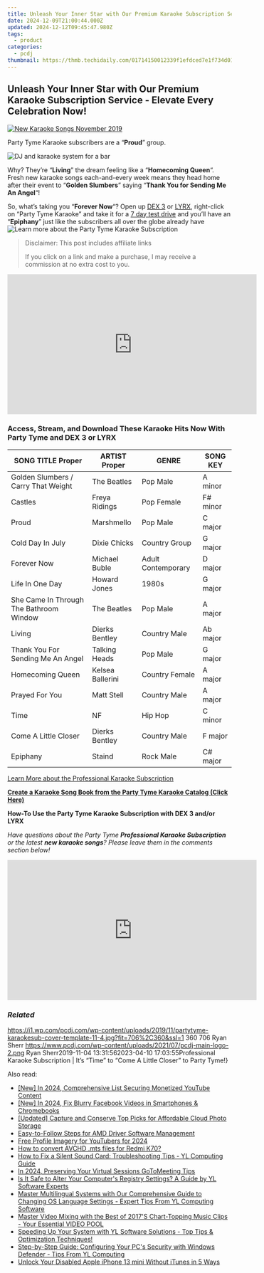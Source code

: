```yaml
---
title: Unleash Your Inner Star with Our Premium Karaoke Subscription Service - Elevate Every Celebration Now!
date: 2024-12-09T21:00:44.000Z
updated: 2024-12-12T09:45:47.980Z
tags:
  - product
categories:
  - pcdj
thumbnail: https://thmb.techidaily.com/01714150012339f1efdced7e1f734d013877746c193a3029a59cdde359ecf8d8.jpg
---
```


## Unleash Your Inner Star with Our Premium Karaoke Subscription Service - Elevate Every Celebration Now!

[![New Karaoke Songs November 2019](https://i1.wp.com/pcdj.com/wp-content/uploads/2019/11/partytyme-karaokesub-cover-template-11-4.jpg?resize=706%2C321&ssl=1)](https://i1.wp.com/pcdj.com/wp-content/uploads/2019/11/partytyme-karaokesub-cover-template-11-4.jpg?fit=706%2C360&ssl=1 "New Karaoke Songs November 2019")

Party Tyme Karaoke subscribers are a “**Proud**” group.

![DJ and karaoke system for a bar](https://i0.wp.com/pcdj.com/wp-content/uploads/2019/05/dex3-venue-square.jpg?fit=300%2C300&ssl=1 "DJ and karaoke system for a bar")

Why? They’re “**Living**” the dream feeling like a “**Homecoming Queen**“. Fresh new karaoke songs each-and-every week means they head home after their event to “**Golden Slumbers**” saying “**Thank You for Sending Me An Angel**“!

So, what’s taking you “**Forever Now**“? Open up [DEX 3](https://tools.techidaily.com/pcdj/products/) or [LYRX](http://www.lyrxkaraoke.com), right-click on “Party Tyme Karaoke” and take it for a [7 day test drive](https://tools.techidaily.com/pcdj/products/) and you’ll have an “**Epiphany**” just like the subscribers all over the globe already have![Learn more about the Party Tyme Karaoke Subscription](https://tools.techidaily.com/pcdj/products/)

>  Disclaimer: This post includes affiliate links
>
>  If you click on a link and make a purchase, I may receive a commission at no extra cost to you.
>

<!-- affiliate ads begin -->
<iframe width="560" height="315" src="https://www.youtube.com/embed/epKTCSREjhI?si=Ez_hObK1FZrmEE7f" title="YouTube video player" frameborder="0" allow="accelerometer; autoplay; clipboard-write; encrypted-media; gyroscope; picture-in-picture; web-share" referrerpolicy="strict-origin-when-cross-origin" allowfullscreen></iframe>
<!-- affiliate ads end -->

### Access, Stream, and Download These Karaoke Hits Now With Party Tyme and DEX 3 or LYRX

| **SONG TITLE Proper**                   | **ARTIST Proper** | **GENRE**          | **SONG KEY** |
| --------------------------------------- | ----------------- | ------------------ | ------------ |
| Golden Slumbers / Carry That Weight     | The Beatles       | Pop Male           | A minor      |
| Castles                                 | Freya Ridings     | Pop Female         | F# minor     |
| Proud                                   | Marshmello        | Pop Male           | C major      |
| Cold Day In July                        | Dixie Chicks      | Country Group      | G major      |
| Forever Now                             | Michael Buble     | Adult Contemporary | D major      |
| Life In One Day                         | Howard Jones      | 1980s              | G major      |
| She Came In Through The Bathroom Window | The Beatles       | Pop Male           | A major      |
| Living                                  | Dierks Bentley    | Country Male       | Ab major     |
| Thank You For Sending Me An Angel       | Talking Heads     | Pop Male           | G major      |
| Homecoming Queen                        | Kelsea Ballerini  | Country Female     | A major      |
| Prayed For You                          | Matt Stell        | Country Male       | A major      |
| Time                                    | NF                | Hip Hop            | C minor      |
| Come A Little Closer                    | Dierks Bentley    | Country Male       | F major      |
| Epiphany                                | Staind            | Rock Male          | C# major     |

[Learn More about the Professional Karaoke Subscription](https://tools.techidaily.com/pcdj/products/)

[**Create a Karaoke Song Book from the Party Tyme Karaoke Catalog (Click Here)**](https://tools.techidaily.com/pcdj/products/)

**How-To Use the Party Tyme Karaoke Subscription with DEX 3 and/or LYRX**  

_Have questions about the Party Tyme **Professional Karaoke Subscription** or the latest **new karaoke songs**? Please leave them in the comments section below!_

<!-- affiliate ads begin -->
<iframe width="560" height="315" src="https://www.youtube.com/embed/VxFUhesNCKo?si=Ti0ui6DXYP12sjSs" title="YouTube video player" frameborder="0" allow="accelerometer; autoplay; clipboard-write; encrypted-media; gyroscope; picture-in-picture; web-share" referrerpolicy="strict-origin-when-cross-origin" allowfullscreen></iframe>
<!-- affiliate ads end -->

### _Related_

https://i1.wp.com/pcdj.com/wp-content/uploads/2019/11/partytyme-karaokesub-cover-template-11-4.jpg?fit=706%2C360&ssl=1 360 706 Ryan Sherr https://www.pcdj.com/wp-content/uploads/2021/07/pcdj-main-logo-2.png Ryan Sherr2019-11-04 13:31:562023-04-10 17:03:55Professional Karaoke Subscription | It’s “Time” to “Come A Little Closer” to Party Tyme!}

<ins class="adsbygoogle"
     style="display:block"
     data-ad-format="autorelaxed"
     data-ad-client="ca-pub-7571918770474297"
     data-ad-slot="1223367746"></ins>

<ins class="adsbygoogle"
     style="display:block"
     data-ad-client="ca-pub-7571918770474297"
     data-ad-slot="8358498916"
     data-ad-format="auto"
     data-full-width-responsive="true"></ins>

<span class="atpl-alsoreadstyle">Also read:</span>
<div><ul>
<li><a href="https://facebook-record-videos.techidaily.com/new-in-2024-comprehensive-list-securing-monetized-youtube-content/"><u>[New] In 2024, Comprehensive List Securing Monetized YouTube Content</u></a></li>
<li><a href="https://facebook-video-content.techidaily.com/new-in-2024-fix-blurry-facebook-videos-in-smartphones-and-chromebooks/"><u>[New] In 2024, Fix Blurry Facebook Videos in Smartphones & Chromebooks</u></a></li>
<li><a href="https://fox-http.techidaily.com/updated-capture-and-conserve-top-picks-for-affordable-cloud-photo-storage/"><u>[Updated] Capture and Conserve Top Picks for Affordable Cloud Photo Storage</u></a></li>
<li><a href="https://driver-install.techidaily.com/easy-to-follow-steps-for-amd-driver-software-management/"><u>Easy-to-Follow Steps for AMD Driver Software Management</u></a></li>
<li><a href="https://youtube-stream.techidaily.com/free-profile-imagery-for-youtubers-for-2024/"><u>Free Profile Imagery for YouTubers for 2024</u></a></li>
<li><a href="https://phone-solutions.techidaily.com/how-to-convert-avchd-mts-files-for-redmi-k70-by-aiseesoft-video-converter-play-mts-on-android/"><u>How to convert AVCHD .mts files for Redmi K70?</u></a></li>
<li><a href="https://discover-bits.techidaily.com/how-to-fix-a-silent-sound-card-troubleshooting-tips-yl-computing-guide/"><u>How to Fix a Silent Sound Card: Troubleshooting Tips - YL Computing Guide</u></a></li>
<li><a href="https://visual-screen-recording.techidaily.com/in-2024-preserving-your-virtual-sessions-gotomeeting-tips/"><u>In 2024, Preserving Your Virtual Sessions GoToMeeting Tips</u></a></li>
<li><a href="https://discover-bits.techidaily.com/is-it-safe-to-alter-your-computers-registry-settings-a-guide-by-yl-software-experts/"><u>Is It Safe to Alter Your Computer's Registry Settings? A Guide by YL Software Experts</u></a></li>
<li><a href="https://discover-bits.techidaily.com/master-multilingual-systems-with-our-comprehensive-guide-to-changing-os-language-settings-expert-tips-from-yl-computing-software/"><u>Master Multilingual Systems with Our Comprehensive Guide to Changing OS Language Settings - Expert Tips From YL Computing Software</u></a></li>
<li><a href="https://discover-bits.techidaily.com/master-video-mixing-with-the-best-of-2017s-chart-topping-music-clips-your-essential-video-pool/"><u>Master Video Mixing with the Best of 2017'S Chart-Topping Music Clips - Your Essential VIDEO POOL</u></a></li>
<li><a href="https://discover-bits.techidaily.com/speeding-up-your-system-with-yl-software-solutions-top-tips-and-optimization-techniques/"><u>Speeding Up Your System with YL Software Solutions - Top Tips & Optimization Techniques!</u></a></li>
<li><a href="https://discover-bits.techidaily.com/step-by-step-guide-configuring-your-pcs-security-with-windows-defender-tips-from-yl-computing/"><u>Step-by-Step Guide: Configuring Your PC's Security with Windows Defender - Tips From YL Computing</u></a></li>
<li><a href="https://ios-unlock.techidaily.com/unlock-your-disabled-apple-iphone-13-mini-without-itunes-in-5-ways-by-drfone-ios/"><u>Unlock Your Disabled Apple iPhone 13 mini Without iTunes in 5 Ways</u></a></li>
</ul></div>

